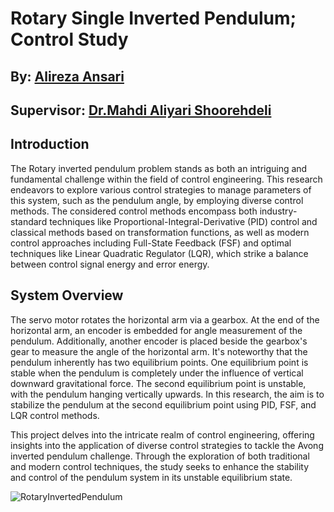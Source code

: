 # Rotary Single Inverted Pendulum; Control Study

## By: [Alireza Ansari](https://www.linkedin.com/in/alireza-ansaree/)

## Supervisor: [Dr.Mahdi Aliyari Shoorehdeli](http://apac.ee.kntu.ac.ir/members/faculty/aliyari/)

## Introduction

The Rotary inverted pendulum problem stands as both an intriguing and fundamental challenge within the field of control engineering. This research endeavors to explore various control strategies to manage parameters of this system, such as the pendulum angle, by employing diverse control methods. The considered control methods encompass both industry-standard techniques like Proportional-Integral-Derivative (PID) control and classical methods based on transformation functions, as well as modern control approaches including Full-State Feedback (FSF) and optimal techniques like Linear Quadratic Regulator (LQR), which strike a balance between control signal energy and error energy.

## System Overview

The servo motor rotates the horizontal arm via a gearbox. At the end of the horizontal arm, an encoder is embedded for angle measurement of the pendulum. Additionally, another encoder is placed beside the gearbox's gear to measure the angle of the horizontal arm. It's noteworthy that the pendulum inherently has two equilibrium points. One equilibrium point is stable when the pendulum is completely under the influence of vertical downward gravitational force. The second equilibrium point is unstable, with the pendulum hanging vertically upwards. In this research, the aim is to stabilize the pendulum at the second equilibrium point using PID, FSF, and LQR control methods.

This project delves into the intricate realm of control engineering, offering insights into the application of diverse control strategies to tackle the Avong inverted pendulum challenge. Through the exploration of both traditional and modern control techniques, the study seeks to enhance the stability and control of the pendulum system in its unstable equilibrium state.


![RotaryInvertedPendulum](https://github.com/BB-Alireza/Modeling-and-Control-of-Rotary-Inverted-Pendulum/assets/94249833/109bff49-eb63-4bd8-aae6-9da72a7b27f2)

